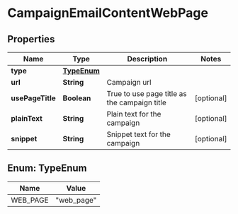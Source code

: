 

# CampaignEmailContentWebPage

## Properties

Name | Type | Description | Notes
------------ | ------------- | ------------- | -------------
**type** | [**TypeEnum**](#TypeEnum) |  | 
**url** | **String** | Campaign url | 
**usePageTitle** | **Boolean** | True to use page title as the campaign title |  [optional]
**plainText** | **String** | Plain text for the campaign |  [optional]
**snippet** | **String** | Snippet text for the campaign |  [optional]



## Enum: TypeEnum

Name | Value
---- | -----
WEB_PAGE | &quot;web_page&quot;



